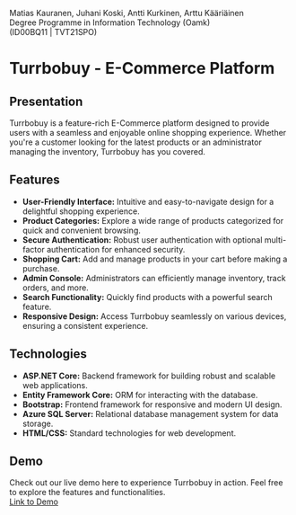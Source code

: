 Matias Kauranen, Juhani Koski, Antti Kurkinen, Arttu Kääriäinen  
Degree Programme in Information Technology (Oamk)  
(ID00BQ11 | TVT21SPO)

# Turrbobuy - E-Commerce Platform

## Presentation
Turrbobuy is a feature-rich E-Commerce platform designed to provide users with a seamless and enjoyable online shopping experience. Whether you're a customer looking for the latest products or an administrator managing the inventory, Turrbobuy has you covered.

## Features
- **User-Friendly Interface:** Intuitive and easy-to-navigate design for a delightful shopping experience.<br>
- **Product Categories:** Explore a wide range of products categorized for quick and convenient browsing.<br>
- **Secure Authentication:** Robust user authentication with optional multi-factor authentication for enhanced security.<br>
- **Shopping Cart:** Add and manage products in your cart before making a purchase.<br>
- **Admin Console:** Administrators can efficiently manage inventory, track orders, and more.<br>
- **Search Functionality:** Quickly find products with a powerful search feature.<br>
- **Responsive Design:** Access Turrbobuy seamlessly on various devices, ensuring a consistent experience.<br>

## Technologies
- **ASP.NET Core:** Backend framework for building robust and scalable web applications.
- **Entity Framework Core:** ORM for interacting with the database.
- **Bootstrap:** Frontend framework for responsive and modern UI design.
- **Azure SQL Server:** Relational database management system for data storage.
- **HTML/CSS:** Standard technologies for web development.

## Demo
Check out our live demo here to experience Turrbobuy in action. Feel free to explore the features and functionalities.<br>
[Link to Demo](https://online-store-app20231108162725.azurewebsites.net)
